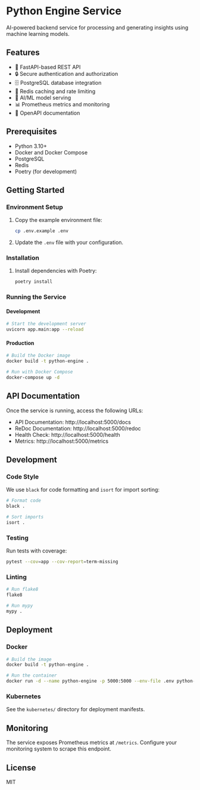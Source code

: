 # Python Engine Service

AI-powered backend service for processing and generating insights using machine learning models.

## Features

- 🚀 FastAPI-based REST API
- 🔒 Secure authentication and authorization
- 🗄️ PostgreSQL database integration
- 🔄 Redis caching and rate limiting
- 🤖 AI/ML model serving
- 📊 Prometheus metrics and monitoring
- 📝 OpenAPI documentation

## Prerequisites

- Python 3.10+
- Docker and Docker Compose
- PostgreSQL
- Redis
- Poetry (for development)

## Getting Started

### Environment Setup

1. Copy the example environment file:
   ```bash
   cp .env.example .env
   ```
2. Update the `.env` file with your configuration.

### Installation

1. Install dependencies with Poetry:
   ```bash
   poetry install
   ```

### Running the Service

#### Development

```bash
# Start the development server
uvicorn app.main:app --reload
```

#### Production

```bash
# Build the Docker image
docker build -t python-engine .

# Run with Docker Compose
docker-compose up -d
```

## API Documentation

Once the service is running, access the following URLs:

- API Documentation: http://localhost:5000/docs
- ReDoc Documentation: http://localhost:5000/redoc
- Health Check: http://localhost:5000/health
- Metrics: http://localhost:5000/metrics

## Development

### Code Style

We use `black` for code formatting and `isort` for import sorting:

```bash
# Format code
black .

# Sort imports
isort .
```

### Testing

Run tests with coverage:

```bash
pytest --cov=app --cov-report=term-missing
```

### Linting

```bash
# Run flake8
flake8

# Run mypy
mypy .
```

## Deployment

### Docker

```bash
# Build the image
docker build -t python-engine .

# Run the container
docker run -d --name python-engine -p 5000:5000 --env-file .env python-engine
```

### Kubernetes

See the `kubernetes/` directory for deployment manifests.

## Monitoring

The service exposes Prometheus metrics at `/metrics`. Configure your monitoring system to scrape this endpoint.

## License

MIT
